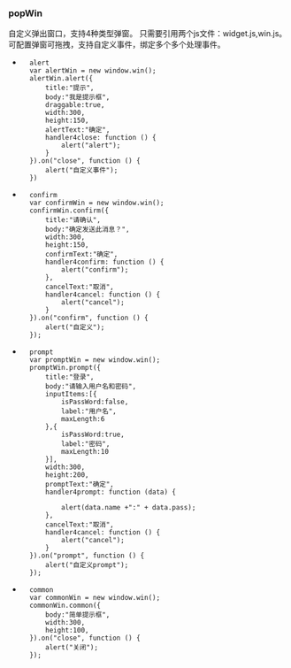### popWin
   自定义弹出窗口，支持4种类型弹窗。
   只需要引用两个js文件：widget.js,win.js。
   可配置弹窗可拖拽，支持自定义事件，绑定多个多个处理事件。

*		alert
 		var alertWin = new window.win();
		alertWin.alert({
			title:"提示",
			body:"我是提示框",
			draggable:true,
			width:300,
			height:150,
			alertText:"确定",
			handler4close: function () {
				alert("alert");
			}
		}).on("close", function () {
			alert("自定义事件");
		})

*		confirm
 		var confirmWin = new window.win();
		confirmWin.confirm({
			title:"请确认",
			body:"确定发送此消息？",
			width:300,
			height:150,
			confirmText:"确定",
			handler4confirm: function () {
				alert("confirm");
			},
			cancelText:"取消",
			handler4cancel: function () {
				alert("cancel");
			}
		}).on("confirm", function () {
			alert("自定义");
        });
*		prompt
		var promptWin = new window.win();
		promptWin.prompt({
			title:"登录",
			body:"请输入用户名和密码",
			inputItems:[{
				isPassWord:false,
				label:"用户名",
				maxLength:6
			},{
				isPassWord:true,
				label:"密码",
				maxLength:10
			}],
			width:300,
			height:200,
			promptText:"确定",
			handler4prompt: function (data) {

				alert(data.name +":" + data.pass);
			},
			cancelText:"取消",
			handler4cancel: function () {
				alert("cancel");
			}
		}).on("prompt", function () {
			alert("自定义prompt");
		});

*		common
		var commonWin = new window.win();
        commonWin.common({
            body:"简单提示框",
            width:300,
            height:100,
        }).on("close", function () {
            alert("关闭");
        });

